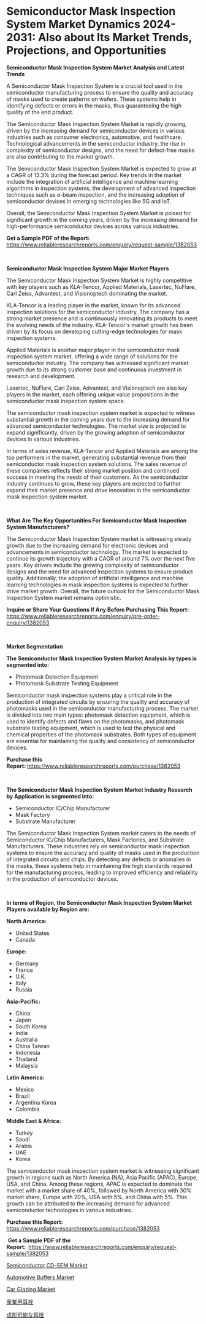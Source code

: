 <p><h1>Semiconductor Mask Inspection System Market Dynamics 2024-2031: Also about Its Market Trends, Projections, and Opportunities</h1></p><p><strong>Semiconductor Mask Inspection System Market Analysis and Latest Trends</strong></p>
<p><p>A Semiconductor Mask Inspection System is a crucial tool used in the semiconductor manufacturing process to ensure the quality and accuracy of masks used to create patterns on wafers. These systems help in identifying defects or errors in the masks, thus guaranteeing the high quality of the end product.</p><p>The Semiconductor Mask Inspection System Market is rapidly growing, driven by the increasing demand for semiconductor devices in various industries such as consumer electronics, automotive, and healthcare. Technological advancements in the semiconductor industry, the rise in complexity of semiconductor designs, and the need for defect-free masks are also contributing to the market growth.</p><p>The Semiconductor Mask Inspection System Market is expected to grow at a CAGR of 13.3% during the forecast period. Key trends in the market include the integration of artificial intelligence and machine learning algorithms in inspection systems, the development of advanced inspection techniques such as e-beam inspection, and the increasing adoption of semiconductor devices in emerging technologies like 5G and IoT.</p><p>Overall, the Semiconductor Mask Inspection System Market is poised for significant growth in the coming years, driven by the increasing demand for high-performance semiconductor devices across various industries.</p></p>
<p><strong>Get a Sample PDF of the Report:&nbsp;</strong> <a href="https://www.reliableresearchreports.com/enquiry/request-sample/1382053">https://www.reliableresearchreports.com/enquiry/request-sample/1382053</a></p>
<p>&nbsp;</p>
<p><strong>Semiconductor Mask Inspection System Major Market Players</strong></p>
<p><p>The Semiconductor Mask Inspection System Market is highly competitive with key players such as KLA-Tencor, Applied Materials, Lasertec, NuFlare, Carl Zeiss, Advantest, and Visionoptech dominating the market.</p><p>KLA-Tencor is a leading player in the market, known for its advanced inspection solutions for the semiconductor industry. The company has a strong market presence and is continuously innovating its products to meet the evolving needs of the industry. KLA-Tencor's market growth has been driven by its focus on developing cutting-edge technologies for mask inspection systems.</p><p>Applied Materials is another major player in the semiconductor mask inspection system market, offering a wide range of solutions for the semiconductor industry. The company has witnessed significant market growth due to its strong customer base and continuous investment in research and development.</p><p>Lasertec, NuFlare, Carl Zeiss, Advantest, and Visionoptech are also key players in the market, each offering unique value propositions in the semiconductor mask inspection system space.</p><p>The semiconductor mask inspection system market is expected to witness substantial growth in the coming years due to the increasing demand for advanced semiconductor technologies. The market size is projected to expand significantly, driven by the growing adoption of semiconductor devices in various industries.</p><p>In terms of sales revenue, KLA-Tencor and Applied Materials are among the top performers in the market, generating substantial revenue from their semiconductor mask inspection system solutions. The sales revenue of these companies reflects their strong market position and continued success in meeting the needs of their customers. As the semiconductor industry continues to grow, these key players are expected to further expand their market presence and drive innovation in the semiconductor mask inspection system market.</p></p>
<p>&nbsp;</p>
<p><strong>What Are The Key Opportunities For Semiconductor Mask Inspection System Manufacturers?</strong></p>
<p><p>The Semiconductor Mask Inspection System market is witnessing steady growth due to the increasing demand for electronic devices and advancements in semiconductor technology. The market is expected to continue its growth trajectory with a CAGR of around 7% over the next five years. Key drivers include the growing complexity of semiconductor designs and the need for advanced inspection systems to ensure product quality. Additionally, the adoption of artificial intelligence and machine learning technologies in mask inspection systems is expected to further drive market growth. Overall, the future outlook for the Semiconductor Mask Inspection System market remains optimistic.</p></p>
<p><strong>Inquire or Share Your Questions If Any Before Purchasing This Report:</strong> <a href="https://www.reliableresearchreports.com/enquiry/pre-order-enquiry/1382053">https://www.reliableresearchreports.com/enquiry/pre-order-enquiry/1382053</a></p>
<p>&nbsp;</p>
<p><strong>Market Segmentation</strong></p>
<p><strong>The Semiconductor Mask Inspection System Market Analysis by types is segmented into:</strong></p>
<p><ul><li>Photomask Detection Equipment</li><li>Photomask Substrate Testing Equipment</li></ul></p>
<p><p>Semiconductor mask inspection systems play a critical role in the production of integrated circuits by ensuring the quality and accuracy of photomasks used in the semiconductor manufacturing process. The market is divided into two main types: photomask detection equipment, which is used to identify defects and flaws on the photomasks, and photomask substrate testing equipment, which is used to test the physical and chemical properties of the photomask substrates. Both types of equipment are essential for maintaining the quality and consistency of semiconductor devices.</p></p>
<p><strong>Purchase this Report:&nbsp;</strong><a href="https://www.reliableresearchreports.com/purchase/1382053">https://www.reliableresearchreports.com/purchase/1382053</a></p>
<p>&nbsp;</p>
<p><strong>The Semiconductor Mask Inspection System Market Industry Research by Application is segmented into:</strong></p>
<p><ul><li>Semiconductor IC/Chip Manufacturer</li><li>Mask Factory</li><li>Substrate Manufacturer</li></ul></p>
<p><p>The Semiconductor Mask Inspection System market caters to the needs of Semiconductor IC/Chip Manufacturers, Mask Factories, and Substrate Manufacturers. These industries rely on semiconductor mask inspection systems to ensure the accuracy and quality of masks used in the production of integrated circuits and chips. By detecting any defects or anomalies in the masks, these systems help in maintaining the high standards required for the manufacturing process, leading to improved efficiency and reliability in the production of semiconductor devices.</p></p>
<p>&nbsp;</p>
<p><strong>In terms of Region, the Semiconductor Mask Inspection System Market Players available by Region are:</strong></p>
<p>
    <p> <strong> North America: </strong>
        <ul>
            <li>United States</li>
            <li>Canada</li>
        </ul>
        </p> 
    <p> <strong> Europe: </strong>
        <ul>
            <li>Germany</li>
            <li>France</li>
            <li>U.K.</li>
            <li>Italy</li>
            <li>Russia</li>
        </ul>
        </p> 
    <p> <strong> Asia-Pacific: </strong>
        <ul>
            <li>China</li>
            <li>Japan</li>
            <li>South Korea</li>
            <li>India</li>
            <li>Australia</li>
            <li>China Taiwan</li>
            <li>Indonesia</li>
            <li>Thailand</li>
            <li>Malaysia</li>
        </ul>
        </p> 
    <p> <strong> Latin America: </strong>
        <ul>
            <li>Mexico</li>
            <li>Brazil</li>
            <li>Argentina Korea</li>
            <li>Colombia</li>
        </ul>
        </p> 
    <p> <strong> Middle East & Africa: </strong>
        <ul>
            <li>Turkey</li>
            <li>Saudi</li>
            <li>Arabia</li>
            <li>UAE</li>
            <li>Korea</li>
        </ul>
    </p>
    </p>
<p><p>The semiconductor mask inspection system market is witnessing significant growth in regions such as North America (NA), Asia Pacific (APAC), Europe, USA, and China. Among these regions, APAC is expected to dominate the market with a market share of 40%, followed by North America with 30% market share, Europe with 20%, USA with 5%, and China with 5%. This growth can be attributed to the increasing demand for advanced semiconductor technologies in various industries.</p></p>
<p><strong>Purchase this Report: </strong><a href="https://www.reliableresearchreports.com/purchase/1382053">https://www.reliableresearchreports.com/purchase/1382053</a></p>
<p>&nbsp;<strong>Get a Sample PDF of the Report:&nbsp;&nbsp;</strong><a href="https://www.reliableresearchreports.com/enquiry/request-sample/1382053">https://www.reliableresearchreports.com/enquiry/request-sample/1382053</a></p>
<p><strong></strong></p>
<p><p><a href="https://github.com/mancsybtousav/Market-Research-Report-List-1/blob/main/semiconductor-cd-sem-market.md">Semiconductor CD-SEM Market</a></p><p><a href="https://issuu.com/reportprime-2/docs/automotive-buffers-market-size-2030.pptx">Automotive Buffers Market</a></p><p><a href="https://issuu.com/reportprime-2/docs/car-glazing-market-size-2030.pptx">Car Glazing Market</a></p><p><a href="https://github.com/xtkhtofdt934839/Market-Research-Report-List-1/blob/main/272440912654.md">産業用耳栓</a></p><p><a href="https://github.com/ddwcuskozol07187/Market-Research-Report-List-1/blob/main/351825312655.md">成形可能な耳栓</a></p></p>